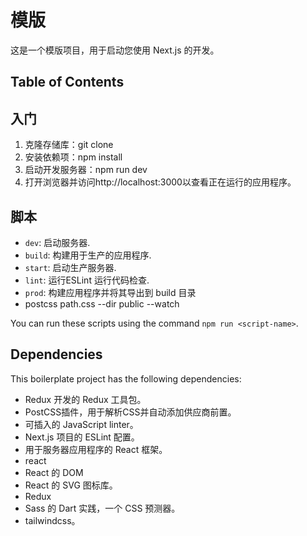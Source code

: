
# 模版

这是一个模版项目，用于启动您使用 Next.js 的开发。

## Table of Contents



## 入门

1. 克隆存储库：git clone <repository-url>
2. 安装依赖项：npm install
3. 启动开发服务器：npm run dev
4. 打开浏览器并访问http://localhost:3000以查看正在运行的应用程序。


## 脚本

- `dev`: 启动服务器.
- `build`: 构建用于生产的应用程序.
- `start`: 启动生产服务器.
- `lint`: 运行ESLint 运行代码检查.
- `prod`: 构建应用程序并将其导出到 build 目录
-  postcss  path.css --dir public --watch


You can run these scripts using the command `npm run <script-name>`.

## Dependencies

This boilerplate project has the following dependencies:

- Redux 开发的 Redux 工具包。
- PostCSS插件，用于解析CSS并自动添加供应商前置。
- 可插入的 JavaScript linter。
- Next.js 项目的 ESLint 配置。
- 用于服务器应用程序的 React 框架。
- react
- React 的 DOM
- React 的 SVG 图标库。
- Redux
- Sass 的 Dart 实践，一个 CSS 预测器。
- tailwindcss。

